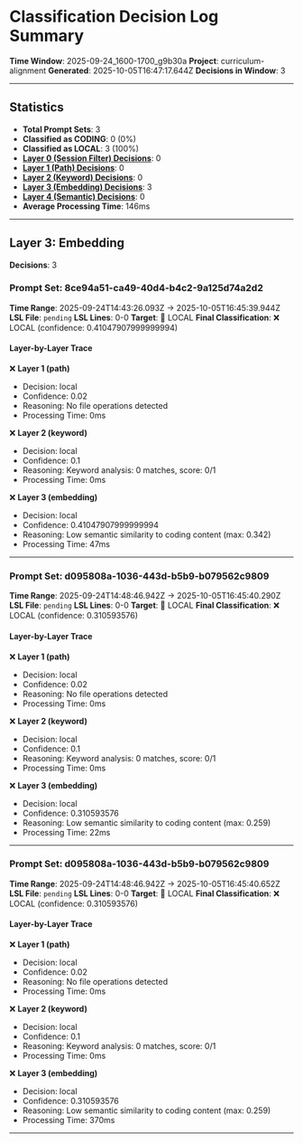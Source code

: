 # Classification Decision Log Summary

**Time Window**: 2025-09-24_1600-1700_g9b30a
**Project**: curriculum-alignment
**Generated**: 2025-10-05T16:47:17.644Z
**Decisions in Window**: 3

---

## Statistics

- **Total Prompt Sets**: 3
- **Classified as CODING**: 0 (0%)
- **Classified as LOCAL**: 3 (100%)
- **[Layer 0 (Session Filter) Decisions](#layer-0-session-filter)**: 0
- **[Layer 1 (Path) Decisions](#layer-1-path)**: 0
- **[Layer 2 (Keyword) Decisions](#layer-2-keyword)**: 0
- **[Layer 3 (Embedding) Decisions](#layer-3-embedding)**: 3
- **[Layer 4 (Semantic) Decisions](#layer-4-semantic)**: 0
- **Average Processing Time**: 146ms

---

## Layer 3: Embedding

**Decisions**: 3

### Prompt Set: 8ce94a51-ca49-40d4-b4c2-9a125d74a2d2

**Time Range**: 2025-09-24T14:43:26.093Z → 2025-10-05T16:45:39.944Z
**LSL File**: `pending`
**LSL Lines**: 0-0
**Target**: 📍 LOCAL
**Final Classification**: ❌ LOCAL (confidence: 0.41047907999999994)

#### Layer-by-Layer Trace

❌ **Layer 1 (path)**
- Decision: local
- Confidence: 0.02
- Reasoning: No file operations detected
- Processing Time: 0ms

❌ **Layer 2 (keyword)**
- Decision: local
- Confidence: 0.1
- Reasoning: Keyword analysis: 0 matches, score: 0/1
- Processing Time: 0ms

❌ **Layer 3 (embedding)**
- Decision: local
- Confidence: 0.41047907999999994
- Reasoning: Low semantic similarity to coding content (max: 0.342)
- Processing Time: 47ms

---

### Prompt Set: d095808a-1036-443d-b5b9-b079562c9809

**Time Range**: 2025-09-24T14:48:46.942Z → 2025-10-05T16:45:40.290Z
**LSL File**: `pending`
**LSL Lines**: 0-0
**Target**: 📍 LOCAL
**Final Classification**: ❌ LOCAL (confidence: 0.310593576)

#### Layer-by-Layer Trace

❌ **Layer 1 (path)**
- Decision: local
- Confidence: 0.02
- Reasoning: No file operations detected
- Processing Time: 0ms

❌ **Layer 2 (keyword)**
- Decision: local
- Confidence: 0.1
- Reasoning: Keyword analysis: 0 matches, score: 0/1
- Processing Time: 0ms

❌ **Layer 3 (embedding)**
- Decision: local
- Confidence: 0.310593576
- Reasoning: Low semantic similarity to coding content (max: 0.259)
- Processing Time: 22ms

---

### Prompt Set: d095808a-1036-443d-b5b9-b079562c9809

**Time Range**: 2025-09-24T14:48:46.942Z → 2025-10-05T16:45:40.652Z
**LSL File**: `pending`
**LSL Lines**: 0-0
**Target**: 📍 LOCAL
**Final Classification**: ❌ LOCAL (confidence: 0.310593576)

#### Layer-by-Layer Trace

❌ **Layer 1 (path)**
- Decision: local
- Confidence: 0.02
- Reasoning: No file operations detected
- Processing Time: 0ms

❌ **Layer 2 (keyword)**
- Decision: local
- Confidence: 0.1
- Reasoning: Keyword analysis: 0 matches, score: 0/1
- Processing Time: 0ms

❌ **Layer 3 (embedding)**
- Decision: local
- Confidence: 0.310593576
- Reasoning: Low semantic similarity to coding content (max: 0.259)
- Processing Time: 370ms

---

